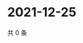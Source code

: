 # 2021-12-25

共 0 条

<!-- BEGIN WEIBO -->
<!-- 最后更新时间 Sat Dec 25 2021 14:17:26 GMT+0800 (China Standard Time) -->

<!-- END WEIBO -->
